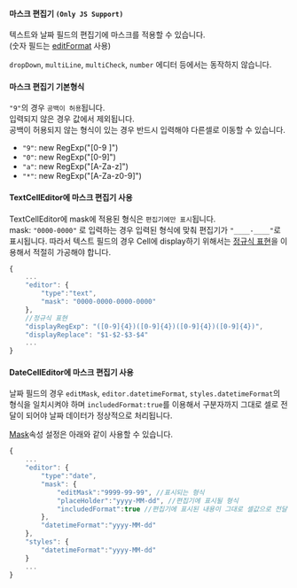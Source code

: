 #### 마스크 편집기 `(Only JS Support)`

텍스트와 날짜 필드의 편집기에 마스크를 적용할 수 있습니다.  
(숫자 필드는 [editFormat](http://demo.realgrid.com/Editing/Editors/) 사용)   

`dropDown`, `multiLine`, `multiCheck`, `number` 에디터 등에서는 동작하지 않습니다.

#### 마스크 편집기 기본형식

`"9"`의 경우 `공백이 허용`됩니다.  
입력되지 않은 경우 값에서 제외됩니다.  
공백이 허용되지 않는 형식이 있는 경우 반드시 입력해야 다른셀로 이동할 수 있습니다.

* `"9"`: new RegExp("[0-9 ]")
* `"0"`: new RegExp("[0-9]")
* `"a"`: new RegExp("[A-Za-z]")
* `"*"`: new RegExp("[A-Za-z0-9]")

#### TextCellEditor에 마스크 편집기 사용

TextCellEditor에 mask에 적용된 형식은 `편집기에만 표시`됩니다.  
mask: `"0000-0000"` 로 입력하는 경우 입력된 형식에 맞춰 편집기가 `"____-____"`로 표시됩니다. 
따라서 텍스트 필드의 경우 Cell에 display하기 위해서는 [정규식 표현](http://demo.realgrid.com/CellComponent/RegularExpression/)을 이용해서 적절히 가공해야 합니다. 


```js
{
    ...
    "editor": {
        "type":"text",
        "mask": "0000-0000-0000-0000"
    },
    //정규식 표현
    "displayRegExp": "([0-9]{4})([0-9]{4})([0-9]{4})([0-9]{4})",
    "displayReplace": "$1-$2-$3-$4"
    ...
}
```

#### DateCellEditor에 마스크 편집기 사용

날짜 필드의 경우 `editMask`, `editor.datetimeFormat`, `styles.datetimeFormat`의 형식을 일치시켜야 하며 `includedFormat:true`를 이용해서 구분자까지 그대로 셀로 전달이 되어야 날짜 데이터가 정상적으로 처리됩니다.

[Mask](http://help.realgrid.com/api/types/Mask/)속성 설정은 아래와 같이 사용할 수 있습니다.

```js
{
    ...
    "editor": {
        "type":"date", 
        "mask": {
            "editMask":"9999-99-99", //표시되는 형식
            "placeHolder":"yyyy-MM-dd", //편집기에 표시될 형식
            "includedFormat":true //편집기에 표시된 내용이 그대로 셀값으로 전달
        }, 
        "datetimeFormat":"yyyy-MM-dd" 
    }, 
    "styles": {
        "datetimeFormat":"yyyy-MM-dd"
    }
    ...
}
```